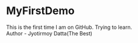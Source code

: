 # MyFirstDemo
This is the first time I am on GitHub. Trying to learn.
<br>
Author - Jyotirmoy Datta(The Best)
